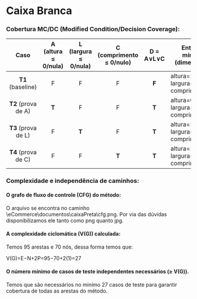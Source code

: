 # Caixa Branca

### Cobertura MC/DC (Modified Condition/Decision Coverage):

|         Caso        | A (altura ≤ 0/nula) | L (largura ≤ 0/nula) | C (comprimento ≤ 0/nulo) | D = A∨L∨C | Entrada mínima (dimensões)          | Resultado esperado                                   |
| :-----------------: | :-----------------: | :------------------: | :----------------------: | :-------: | ----------------------------------- | ---------------------------------------------------- |
|  **T1** (baseline)  |          F          |           F          |             F            |   **F**   | altura=10, largura=5, comprimento=5 | **Não lança** exceção                                |
| **T2** (prova de A) |        **T**        |           F          |             F            |   **T**   | altura=0, largura=5, comprimento=5  | **Lança** `erro.produto.dimensoes.invalidas` |
| **T3** (prova de L) |          F          |         **T**        |             F            |   **T**   | altura=10, largura=0, comprimento=5 | **Lança** `erro.produto.dimensoes.invalidas` |
| **T4** (prova de C) |          F          |           F          |           **T**          |   **T**   | altura=10, largura=5, comprimento=0 | **Lança** `erro.produto.dimensoes.invalidas` |

### Complexidade e independência de caminhos: 

#### O grafo de fluxo de controle (CFG) do método:
O arquivo se encontra no caminho \eCommerce\documentos\caixaPreta\cfg.png. Por via das dúvidas disponibilizamos ele tanto como png quanto jpg.

#### A complexidade ciclomática (V(G)) calculada:

Temos 95 arestas e 70 nós, dessa forma temos que:

V(G)=E−N+2P=95−70+2(1)=27

#### O número mínimo de casos de teste independentes necessários (≥ V(G)).

Temos que são necessários no minímo 27 casos de teste para garantir cobertura de todas as arestas do método.



